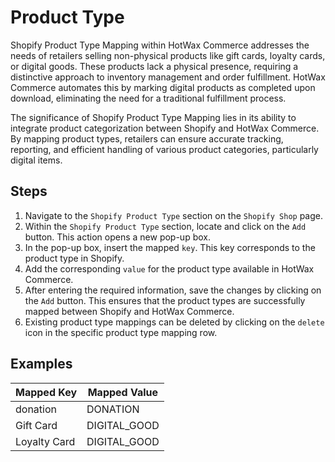 # Product Type

Shopify Product Type Mapping within HotWax Commerce addresses the needs of retailers selling non-physical products like gift cards, loyalty cards, or digital goods. These products lack a physical presence, requiring a distinctive approach to inventory management and order fulfillment. HotWax Commerce automates this by marking digital products as completed upon download, eliminating the need for a traditional fulfillment process.

The significance of Shopify Product Type Mapping lies in its ability to integrate product categorization between Shopify and HotWax Commerce. By mapping product types, retailers can ensure accurate tracking, reporting, and efficient handling of various product categories, particularly digital items.

## Steps

1. Navigate to the `Shopify Product Type` section on the `Shopify Shop` page.
2. Within the `Shopify Product Type` section, locate and click on the `Add` button. This action opens a new pop-up box.
3. In the pop-up box, insert the mapped `key`. This key corresponds to the product type in Shopify.
4. Add the corresponding `value` for the product type available in HotWax Commerce.
5. After entering the required information, save the changes by clicking on the `Add` button. This ensures that the product types are successfully mapped between Shopify and HotWax Commerce.
6. Existing product type mappings can be deleted by clicking on the `delete` icon in the specific product type mapping row.

## Examples

| Mapped Key   | Mapped Value  |
|--------------|---------------|
| donation     | DONATION      |
| Gift Card    | DIGITAL_GOOD  |
| Loyalty Card | DIGITAL_GOOD  |
